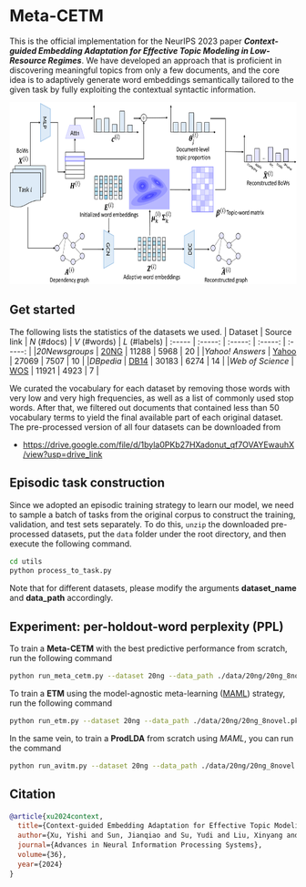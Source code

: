 # Meta-CETM

This is the official implementation for the NeurIPS 2023 paper ***Context-guided Embedding Adaptation for Effective Topic Modeling in Low-Resource Regimes***. We have developed an approach that is proficient in discovering meaningful topics from only a few documents, and the core idea is to adaptively generate word embeddings semantically tailored to the given task by fully exploiting the contextual syntactic information. <!--We hope this will offer an alternative for the text analysis under low-resource scenarios.-->

<img src="/display/overview.png" width="672" height="320">

## Get started
The following lists the statistics of the datasets we used.
| Dataset | Source link | *N* (#docs) | *V* (#words) | *L* (#labels)
| :----- | :-----: | :-----: | :-----: | :-----: |
|*20Newsgroups* | [20NG](http://qwone.com/~jason/20Newsgroups/) | 11288 | 5968 | 20 |
|*Yahoo! Answers* | [Yahoo](https://github.com/LC-John/Yahoo-Answers-Topic-Classification-Dataset) | 27069 | 7507 | 10 |
|*DBpedia* | [DB14](https://www.dbpedia.org/) | 30183 | 6274 | 14 |
|*Web of Science* | [WOS](https://data.mendeley.com/datasets/9rw3vkcfy4/6) | 11921 | 4923 | 7 |

We curated the vocabulary for each dataset by removing those words with very low and very high frequencies, as well as a list of commonly used stop words. After that, we filtered out documents that contained less than 50 vocabulary terms to yield the final available part of each original dataset. The pre-processed version of all four datasets can be downloaded from
- https://drive.google.com/file/d/1byla0PKb27HXadonut_qf7OVAYEwauhX/view?usp=drive_link


## Episodic task construction
Since we adopted an episodic training strategy to learn our model, we need to sample a batch of tasks from the original corpus to construct the training, validation, and test sets separately. To do this, `unzip` the downloaded pre-processed datasets, put the `data` folder under the root directory, and then execute the following command.
```bash
cd utils
python process_to_task.py
```
Note that for different datasets, please modify the arguments **dataset_name** and **data_path** accordingly.

## Experiment: per-holdout-word perplexity (PPL)
To train a **Meta-CETM** with the best predictive performance from scratch, run the following command
```bash
python run_meta_cetm.py --dataset 20ng --data_path ./data/20ng/20ng_8novel.pkl --embed_path ./data/glove.6B/glove.6B.100d.txt --docs_per_task 10 --num_topics 20 --mode train
```
To train a **ETM** using the model-agnostic meta-learning ([MAML](https://arxiv.org/abs/1703.03400)) strategy, run the following command
```bash
python run_etm.py --dataset 20ng --data_path ./data/20ng/20ng_8novel.pkl --embed_path ./data/glove.6B/glove.6B.100d.txt --docs_per_task 10 --num_topics 20 --mode train --maml_train True
```
In the same vein, to train a **ProdLDA** from scratch using *MAML*, you can run the command
```bash
python run_avitm.py --dataset 20ng --data_path ./data/20ng/20ng_8novel.pkl --docs_per_task 10 --num_topics 20 --mode train --maml_train True
```

## Citation
```bib
@article{xu2024context,
  title={Context-guided Embedding Adaptation for Effective Topic Modeling in Low-Resource Regimes},
  author={Xu, Yishi and Sun, Jianqiao and Su, Yudi and Liu, Xinyang and Duan, Zhibin and Chen, Bo and Zhou, Mingyuan},
  journal={Advances in Neural Information Processing Systems},
  volume={36},
  year={2024}
}
```

